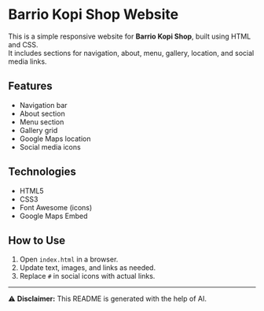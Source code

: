 # Barrio Kopi Shop Website

This is a simple responsive website for **Barrio Kopi Shop**, built using HTML and CSS.  
It includes sections for navigation, about, menu, gallery, location, and social media links.

## Features
- Navigation bar  
- About section  
- Menu section  
- Gallery grid  
- Google Maps location  
- Social media icons  

## Technologies
- HTML5  
- CSS3  
- Font Awesome (icons)  
- Google Maps Embed  

## How to Use
1. Open `index.html` in a browser.  
2. Update text, images, and links as needed.  
3. Replace `#` in social icons with actual links.  

---

⚠️ **Disclaimer:** This README is generated with the help of AI.